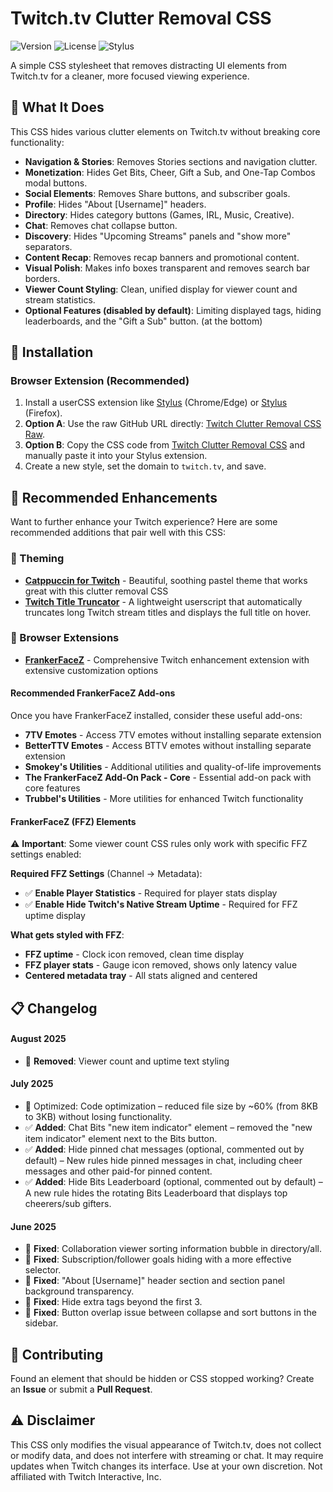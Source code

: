 # Twitch.tv Clutter Removal CSS
![Version](https://img.shields.io/badge/version-1.7-blue.svg)
![License](https://img.shields.io/badge/license-MIT-green.svg)
![Stylus](https://img.shields.io/badge/stylus-compatible-brightgreen.svg)

A simple CSS stylesheet that removes distracting UI elements from Twitch.tv for a cleaner, more focused viewing experience.

## 🎯 What It Does

This CSS hides various clutter elements on Twitch.tv without breaking core functionality:

-   **Navigation & Stories**: Removes Stories sections and navigation clutter.
-   **Monetization**: Hides Get Bits, Cheer, Gift a Sub, and One-Tap Combos modal buttons.
-   **Social Elements**: Removes Share buttons, and subscriber goals.
-   **Profile**: Hides "About [Username]" headers.
-   **Directory**: Hides category buttons (Games, IRL, Music, Creative).
-   **Chat**: Removes chat collapse button.
-   **Discovery**: Hides "Upcoming Streams" panels and "show more" separators.
-   **Content Recap**: Removes recap banners and promotional content.
-   **Visual Polish**: Makes info boxes transparent and removes search bar borders.
-   **Viewer Count Styling**: Clean, unified display for viewer count and stream statistics.
-   **Optional Features (disabled by default)**: Limiting displayed tags, hiding leaderboards, and the "Gift a Sub" button. (at the bottom)

## 🚀 Installation

### Browser Extension (Recommended)

1.  Install a userCSS extension like [Stylus](https://chrome.google.com/webstore/detail/stylus/clngdbkpkpeebahjckkjfobafhncgmne) (Chrome/Edge) or [Stylus](https://addons.mozilla.org/en-US/firefox/addon/styl-us/) (Firefox).
2.  **Option A**: Use the raw GitHub URL directly: [Twitch Clutter Removal CSS Raw](https://raw.githubusercontent.com/OD728/CleanTwitch/refs/heads/main/twitch_clutter_removal.css).
3.  **Option B**: Copy the CSS code from [Twitch Clutter Removal CSS](https://github.com/OD728/CleanTwitch/blob/main/twitch_clutter_removal.css) and manually paste it into your Stylus extension.
4.  Create a new style, set the domain to `twitch.tv`, and save.


## 🎨 Recommended Enhancements

Want to further enhance your Twitch experience? Here are some recommended additions that pair well with this CSS:

### 🌙 Theming
-   **[Catppuccin for Twitch](https://github.com/catppuccin/userstyles/tree/main/styles/twitch)** - Beautiful, soothing pastel theme that works great with this clutter removal CSS
-   **[Twitch Title Truncator](https://github.com/OD728/STwitchT)** - A lightweight userscript that automatically truncates long Twitch stream titles and displays the full title on hover.

### 🔧 Browser Extensions
-   **[FrankerFaceZ](https://github.com/FrankerFaceZ/FrankerFaceZ)** - Comprehensive Twitch enhancement extension with extensive customization options

#### Recommended FrankerFaceZ Add-ons
Once you have FrankerFaceZ installed, consider these useful add-ons:

-   **7TV Emotes** - Access 7TV emotes without installing separate extension
-   **BetterTTV Emotes** - Access BTTV emotes without installing separate extension
-   **Smokey's Utilities** - Additional utilities and quality-of-life improvements
-   **The FrankerFaceZ Add-On Pack - Core** - Essential add-on pack with core features
-   **Trubbel's Utilities** - More utilities for enhanced Twitch functionality

#### FrankerFaceZ (FFZ) Elements
⚠️ **Important**: Some viewer count CSS rules only work with specific FFZ settings enabled:

**Required FFZ Settings** (Channel → Metadata):
- ✅ **Enable Player Statistics** - Required for player stats display
- ✅ **Enable Hide Twitch's Native Stream Uptime** - Required for FFZ uptime display

**What gets styled with FFZ**:
- **FFZ uptime** - Clock icon removed, clean time display
- **FFZ player stats** - Gauge icon removed, shows only latency value
- **Centered metadata tray** - All stats aligned and centered

## 📋 Changelog

#### August 2025
- 🔧 **Removed**: Viewer count and uptime text styling

#### July 2025
- 🚀 Optimized: Code optimization – reduced file size by ~60% (from 8KB to 3KB) without losing functionality.
- ✅ **Added**: Chat Bits "new item indicator" element – removed the "new item indicator" element next to the Bits button.
- ✅ **Added**: Hide pinned chat messages (optional, commented out by default) – New rules hide pinned messages in chat, including cheer messages and other paid-for pinned content.
- ✅ **Added**: Hide Bits Leaderboard (optional, commented out by default) – A new rule hides the rotating Bits Leaderboard that displays top cheerers/sub gifters.

#### June 2025
- 🔧 **Fixed**: Collaboration viewer sorting information bubble in directory/all.
- 🔧 **Fixed**: Subscription/follower goals hiding with a more effective selector.
- 🔧 **Fixed**: "About [Username]" header section and section panel background transparency.
- 🔧 **Fixed**: Hide extra tags beyond the first 3.
- 🔧 **Fixed**: Button overlap issue between collapse and sort buttons in the sidebar.

## 🤝 Contributing

Found an element that should be hidden or CSS stopped working? Create an **Issue** or submit a **Pull Request**.

## ⚠️ Disclaimer

This CSS only modifies the visual appearance of Twitch.tv, does not collect or modify data, and does not interfere with streaming or chat. It may require updates when Twitch changes its interface. Use at your own discretion. Not affiliated with Twitch Interactive, Inc.
